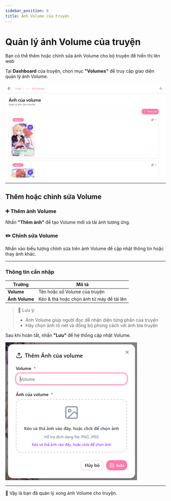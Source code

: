 ```yaml
---
sidebar_position: 6
title: Ảnh Volume của truyện
---
```


# Quản lý ảnh Volume của truyện

Bạn có thể thêm hoặc chỉnh sửa ảnh Volume cho bộ truyện để hiển thị lên web

Tại **Dashboard** của truyện, chọn mục **"Volumes"** để truy cập giao diện quản lý ảnh Volume.

![Quản lý vol](./images/comic_vol.png)

---

## Thêm hoặc chỉnh sửa Volume

### ➕ Thêm ảnh Volume
Nhấn **"Thêm ảnh"** để tạo Volume mới và tải ảnh tương ứng.

### ✏️ Chỉnh sửa Volume
Nhấn vào biểu tượng chỉnh sửa trên ảnh Volume để cập nhật thông tin hoặc thay ảnh khác.

---

### Thông tin cần nhập

| Trường | Mô tả |
|---|---|
| **Volume** | Tên hoặc số Volume của truyện |
| **Ảnh Volume** | Kéo & thả hoặc chọn ảnh từ máy để tải lên |

> 📌 Lưu ý:  
> - Ảnh Volume giúp người đọc dễ nhận diện từng phần của truyện
> - Hãy chọn ảnh rõ nét và đồng bộ phong cách với ảnh bìa truyện  

Sau khi hoàn tất, nhấn **"Lưu"** để hệ thống cập nhật Volume.

![Chỉnh sửa vol](./images/edit_vol.png)

---

🎉 Vậy là bạn đã quản lý xong ảnh Volume cho truyện.  
